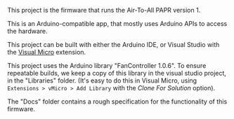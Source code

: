 This project is the firmware that runs the Air-To-All PAPR version 1.

This is an Arduino-compatible app, that mostly uses Arduino APIs to access the hardware.

This project can be built with either the Arduino IDE, or Visual Studio with the [Visual Micro](https://www.visualmicro.com) extension.

This project uses the Arduino library "FanController 1.0.6". To ensure repeatable builds, we keep a copy of this library in the visual studio project, in the "Libraries" folder. (It's easy to do this in Visual Micro, using `Extensions > vMicro > Add Library` with the *Clone For Solution* option).

The "Docs" folder contains a rough specification for the functionality of this firmware. 

